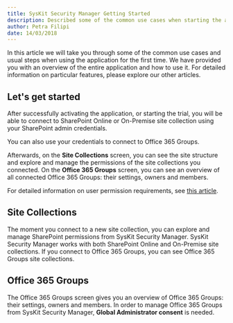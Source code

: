 ```yaml
---
title: SysKit Security Manager Getting Started
description: Described some of the common use cases when starting the application for the first time. 
author: Petra Filipi
date: 14/03/2018
--- 
```

In this article we will take you through some of the common use cases and usual steps when using the application for the first time. We have provided you with an overview of the entire application and how to use it. For detailed information on particular features, please explore our other articles.

## Let's get started
After successfully activating the application, or starting the trial, you will be able to connect to SharePoint Online or On-Premise site collection using your SharePoint admin credentials.

You can also use your credentials to connect to Office 365 Groups.

Afterwards, on the __Site Collections__ screen, you can see the site structure and explore and manage the permissions of the site collections you connected. On the __Office 365 Groups__ screen, you can see an overview of all connected Office 365 Groups: their settings, owners and members.

For detailed information on user permission requirements, see [this article](#internal/requirements/user-permissions-requirements).

## Site Collections
The moment you connect to a new site collection, you can explore and manage SharePoint permissions from SysKit Security Manager. SysKit Security Manager works with both SharePoint Online and On-Premise site collections. If you connect to Office 365 Groups, you can see Office 365 Groups site collections. 

## Office 365 Groups
The Office 365 Groups screen gives you an overview of Office 365 Groups: their settings, owners and members. In order to manage Office 365 Groups from SysKit Security Manager, __Global Administrator consent__ is needed.

